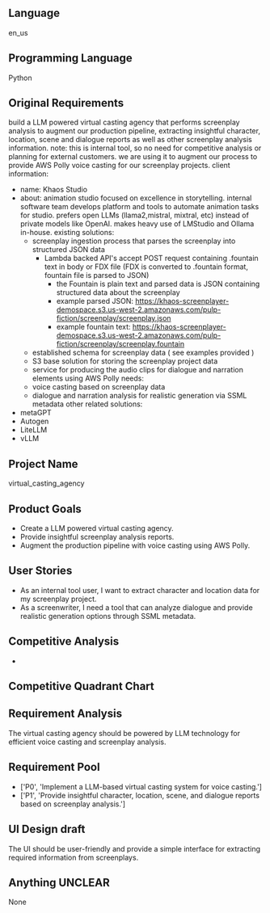 ## Language

en_us

## Programming Language

Python

## Original Requirements

build a LLM powered virtual casting agency that performs screenplay analysis to augment our production pipeline, extracting insightful character, location, scene and dialogue reports as well as other screenplay analysis information. note: this is internal tool, so no need for competitive analysis or planning for external customers. we are using it to augment our process to provide AWS Polly voice casting for our screenplay projects. client information:
- name: Khaos Studio
- about: animation studio focused on excellence in storytelling. internal software team develops platform and tools to automate animation tasks for studio. prefers open LLMs (llama2,mistral, mixtral, etc) instead of private models like OpenAI. makes heavy use of LMStudio and Ollama in-house. existing solutions:
    - screenplay ingestion process that parses the screenplay into structured JSON data
        - Lambda backed API's accept POST request containing .fountain text in body or FDX file (FDX is converted to .fountain format, fountain file is parsed to JSON)
            - the Fountain is plain text and parsed data is JSON containing structured data about the screenplay
            - example parsed JSON: https://khaos-screenplayer-demospace.s3.us-west-2.amazonaws.com/pulp-fiction/screenplay/screenplay.json
            - example fountain text: https://khaos-screenplayer-demospace.s3.us-west-2.amazonaws.com/pulp-fiction/screenplay/screenplay.fountain
    - established schema for screenplay data ( see examples provided )
    - S3 base solution for storing the screenplay project data
    - service for producing the audio clips for dialogue and narration elements using AWS Polly
needs:
    - voice casting based on screenplay data
    - dialogue and narration analysis for realistic generation via SSML metadata
other related solutions:
- metaGPT
- Autogen
- LiteLLM
- vLLM

## Project Name

virtual_casting_agency

## Product Goals

- Create a LLM powered virtual casting agency.
- Provide insightful screenplay analysis reports.
- Augment the production pipeline with voice casting using AWS Polly.

## User Stories

- As an internal tool user, I want to extract character and location data for my screenplay project.
- As a screenwriter, I need a tool that can analyze dialogue and provide realistic generation options through SSML metadata.

## Competitive Analysis

- 

## Competitive Quadrant Chart



## Requirement Analysis

The virtual casting agency should be powered by LLM technology for efficient voice casting and screenplay analysis.

## Requirement Pool

- ['P0', 'Implement a LLM-based virtual casting system for voice casting.']
- ['P1', 'Provide insightful character, location, scene, and dialogue reports based on screenplay analysis.']

## UI Design draft

The UI should be user-friendly and provide a simple interface for extracting required information from screenplays.

## Anything UNCLEAR

None


